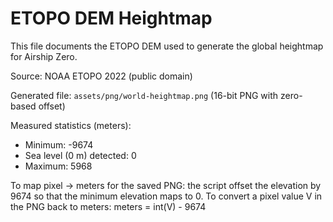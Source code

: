 # ETOPO DEM Heightmap

This file documents the ETOPO DEM used to generate the global heightmap for
Airship Zero.

Source: NOAA ETOPO 2022 (public domain)

Generated file: `assets/png/world-heightmap.png` (16-bit PNG with zero-based offset)

Measured statistics (meters):
- Minimum: -9674
- Sea level (0 m) detected: 0
- Maximum: 5968

To map pixel -> meters for the saved PNG: the script offset the elevation by
9674 so that the minimum elevation maps to 0. To convert a pixel value V in
the PNG back to meters: meters = int(V) - 9674

